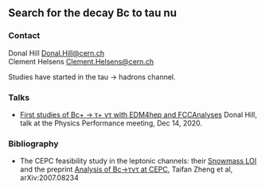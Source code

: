 ## Search for the decay Bc to tau nu

### Contact

Donal Hill <Donal.Hill@cern.ch>  
Clement Helsens  <Clement.Helsens@cern.ch>


Studies have started in the tau -> hadrons channel.


### Talks

- [First studies of Bc+ → τ+ ντ with EDM4hep and FCCAnalyses](https://indico.cern.ch/event/982690/contributions/4149358/attachments/2162425/3648879/Bc2TauNu_FCC_ee_PP_meeting_14_12_20.pdf) Donal Hill, talk at the Physics Performance meeting, Dec 14, 2020. 


### Bibliography

- The CEPC feasibility study in the leptonic  channels: their [Snowmass LOI](https://indico.ihep.ac.cn/event/12410/session/1/contribution/17/material/slides/0.pdf) and the preprint [Analysis of Bc→τντ at CEPC](https://arxiv.org/abs/2007.08234), Taifan Zheng et al, arXiv:2007.08234
